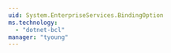 ```yaml
---
uid: System.EnterpriseServices.BindingOption
ms.technology: 
  - "dotnet-bcl"
manager: "tyoung"
---
```


